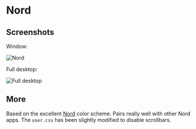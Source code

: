 # Nord

## Screenshots

Window:

![Nord](https://i.imgur.com/weR89yy.jpg)

Full desktop:

![Full desktop](https://i.imgur.com/jzfNv2s.jpg)

## More

Based on the excellent [Nord](https://github.com/arcticicestudio/nord) color scheme. Pairs really well with other Nord apps. The `user.css` has been slightly modified to disable scrollbars.
